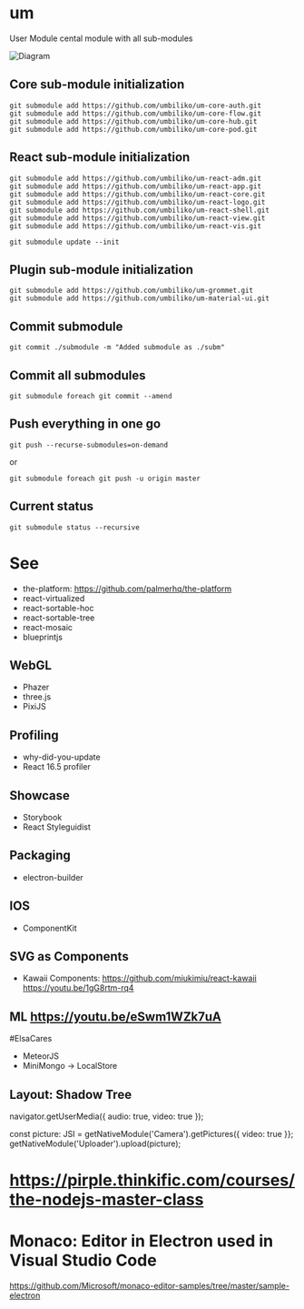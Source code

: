 # um
User Module cental module with all sub-modules

![Diagram](https://raw.githubusercontent.com/umbiliko/um/master/diagram.svg)


## Core sub-module initialization

```
git submodule add https://github.com/umbiliko/um-core-auth.git
git submodule add https://github.com/umbiliko/um-core-flow.git
git submodule add https://github.com/umbiliko/um-core-hub.git
git submodule add https://github.com/umbiliko/um-core-pod.git
```

## React sub-module initialization

```
git submodule add https://github.com/umbiliko/um-react-adm.git
git submodule add https://github.com/umbiliko/um-react-app.git
git submodule add https://github.com/umbiliko/um-react-core.git
git submodule add https://github.com/umbiliko/um-react-logo.git
git submodule add https://github.com/umbiliko/um-react-shell.git
git submodule add https://github.com/umbiliko/um-react-view.git
git submodule add https://github.com/umbiliko/um-react-vis.git

git submodule update --init
```

## Plugin sub-module initialization
```
git submodule add https://github.com/umbiliko/um-grommet.git
git submodule add https://github.com/umbiliko/um-material-ui.git
```

## Commit submodule
```
git commit ./submodule -m "Added submodule as ./subm"
```

## Commit all submodules
```
git submodule foreach git commit --amend
```

## Push everything in one go
```
git push --recurse-submodules=on-demand
```
or
```
git submodule foreach git push -u origin master
```

## Current status

```
git submodule status --recursive
```


# See

* the-platform: https://github.com/palmerhq/the-platform
* react-virtualized
* react-sortable-hoc
* react-sortable-tree
* react-mosaic
* blueprintjs <HotKeys><HotKey combo="shift + a">


## WebGL
* Phazer
* three.js
* PixiJS

## Profiling
* why-did-you-update
* React 16.5 profiler

## Showcase
* Storybook
* React Styleguidist

## Packaging
* electron-builder

## IOS

* ComponentKit

## SVG as Components

* Kawaii Components: https://github.com/miukimiu/react-kawaii https://youtu.be/1gG8rtm-rq4


## ML https://youtu.be/eSwm1WZk7uA
#ElsaCares
* MeteorJS
* MiniMongo -> LocalStore

## Layout: Shadow Tree

navigator.getUserMedia({ audio: true, video: true });

const picture: JSI = getNativeModule('Camera').getPictures({ video: true }};
getNativeModule('Uploader').upload(picture);

# https://pirple.thinkific.com/courses/the-nodejs-master-class

# Monaco: Editor in Electron used in Visual Studio Code
https://github.com/Microsoft/monaco-editor-samples/tree/master/sample-electron
